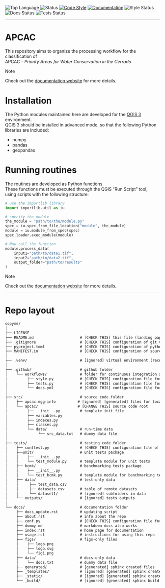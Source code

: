 ![Top Language](https://img.shields.io/github/languages/top/iporepos/apcac)
![Status](https://img.shields.io/badge/status-development-yellow.svg)
[![Code Style](https://img.shields.io/badge/style-black-000000.svg)](https://github.com/psf/black)
[![Documentation](https://img.shields.io/badge/docs-online-blue)](https://iporepos.github.io/apcac/)
![Style Status](https://github.com/iporepos/apcac/actions/workflows/style.yaml/badge.svg)
![Docs Status](https://github.com/iporepos/apcac/actions/workflows/docs.yaml/badge.svg)
![Tests Status](https://github.com/iporepos/apcac/actions/workflows/tests.yaml/badge.svg)


---

# APCAC

This repository aims to organize the processing workflow for the classification of  
APCAC – *Priority Areas for Water Conservation in the Cerrado*.

> [!NOTE]
> Check out the [documentation website](https://iporepos.github.io/apcac/) for more details.

# Installation

The Python modules maintained here are developed for the [QGIS 3](https://qgis.org/download/) environment.  
QGIS 3 should be installed in advanced mode, so that the following Python libraries are included:

- numpy  
- pandas  
- geopandas


# Running routines

The routines are developed as Python functions.  
These functions must be executed through the QGIS “Run Script” tool,  
using scripts with the following structure:


```python
# use the importlib library
import importlib.util as iu

# specify the module
the_module = "path/to/the/module.py"
spec = iu.spec_from_file_location("module", the_module)
module = iu.module_from_spec(spec)
spec.loader.exec_module(module)

# Now call the function
module.process_data(
    input1="path/to/data1.tif",
    input2="path/to/data2.tif",
    output_folder="path/to/results"
)
```

> [!NOTE]
> Check out the [documentation website](https://iporepos.github.io/apcac/) for more details.

---

# Repo layout


```txt
copyme/
│
├── LICENSE
├── README.md                     # [CHECK THIS] this file (landing page)
├── .gitignore                    # [CHECK THIS] configuration of git vcs ignoring system
├── pyproject.toml                # [CHECK THIS] configuration of python project
├── MANIFEST.in                   # [CHECK THIS] configuration of source distribution
│
├── .venv/                        # [ignored] virtual environment (recommended for development)
│
├── .github/                      # github folder
│    └── workflows/               # folder for continuous integration services
│         ├── style.py            # [CHECK THIS] configuration file for style check workflow
│         ├── tests.py            # [CHECK THIS] configuration file for tests workflow
│         └── docs.yml            # [CHECK THIS] configuration file for docs build workflow
│
├── src/                          # source code folder
│    ├── apcac.egg-info          # [ignored] [generated] files for local development
│    └── apcac/                  # [CHANGE THIS] source code root
│         ├── __init__.py         # template init file
│         ├── variables.py        
│         ├── indexes.py        
│         ├── classes.py        
│         └── data/               # run-time data
│              └── src_data.txt   # dummy data file
│
├── tests/                        # testing code folder
│    ├── conftest.py              # [CHECK THIS] configuration file of tests
│    ├──unit/                     # unit tests package     
│    │    ├── __init__.py
│    │    └── test_module.py      # template module for unit tests
│    ├── bcmk/                    # benchmarking tests package
│    │    ├── __init__.py               
│    │    └── test_bcmk.py        # template module for benchmarking tests
│    ├── data/                    # test-only data
│    │     ├── test_data.csv
│    │     ├── datasets.csv       # table of remote datasets
│    │     └── dataset1/          # [ignored] subfolders in data
│    └── outputs/                 # [ignored] tests outputs
│
└── docs/                         # documentation folder
     ├── docs_update.rst          # updating script
     ├── about.rst                # info about the repo
     ├── conf.py                  # [CHECK THIS] configuration file for sphinx
     ├── dummy.md                 # markdown docs also works
     ├── index.rst                # home page for documentation
     ├── usage.rst                # instructions for using this repo
     ├── figs/                    # figs-only files
     │    ├── logo.png
     │    ├── logo.svg
     │    └── fig1.png               
     ├── data/                    # docs-only data
     │    └── docs.txt            # dummy data file
     ├── generated/               # [generated] sphinx created files 
     ├── _templates/              # [ignored] [generated] sphinx created stuff
     ├── _static/                 # [ignored] [generated] sphinx created stuff
     └── _build/                  # [ignored] [generated] sphinx build
         

```
